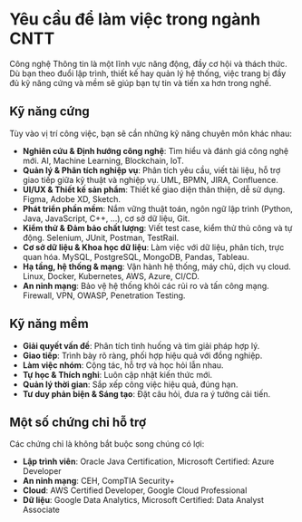 # Yêu cầu để làm việc trong ngành CNTT

Công nghệ Thông tin là một lĩnh vực năng động, đầy cơ hội và thách thức. Dù bạn theo đuổi lập trình, thiết kế hay quản lý hệ thống, việc trang bị đầy đủ kỹ năng cứng và mềm sẽ giúp bạn tự tin và tiến xa hơn trong nghề.

## Kỹ năng cứng

Tùy vào vị trí công việc, bạn sẽ cần những kỹ năng chuyên môn khác nhau:

- **Nghiên cứu & Định hướng công nghệ**: Tìm hiểu và đánh giá công nghệ mới. AI, Machine Learning, Blockchain, IoT.
- **Quản lý & Phân tích nghiệp vụ**: Phân tích yêu cầu, viết tài liệu, hỗ trợ giao tiếp giữa kỹ thuật và nghiệp vụ. UML, BPMN, JIRA, Confluence.
- **UI/UX & Thiết kế sản phẩm**: Thiết kế giao diện thân thiện, dễ sử dụng. Figma, Adobe XD, Sketch.
- **Phát triển phần mềm**: Nắm vững thuật toán, ngôn ngữ lập trình (Python, Java, JavaScript, C++, ...), cơ sở dữ liệu, Git.
- **Kiểm thử & Đảm bảo chất lượng**: Viết test case, kiểm thử thủ công và tự động. Selenium, JUnit, Postman, TestRail.
- **Cơ sở dữ liệu & Khoa học dữ liệu**: Làm việc với dữ liệu, phân tích, trực quan hóa. MySQL, PostgreSQL, MongoDB, Pandas, Tableau.
- **Hạ tầng, hệ thống & mạng**: Vận hành hệ thống, máy chủ, dịch vụ cloud. Linux, Docker, Kubernetes, AWS, Azure, CI/CD.
- **An ninh mạng**: Bảo vệ hệ thống khỏi các rủi ro và tấn công mạng. Firewall, VPN, OWASP, Penetration Testing.

## Kỹ năng mềm

- **Giải quyết vấn đề**: Phân tích tình huống và tìm giải pháp hợp lý.
- **Giao tiếp**: Trình bày rõ ràng, phối hợp hiệu quả với đồng nghiệp.
- **Làm việc nhóm**: Cộng tác, hỗ trợ và học hỏi lẫn nhau.
- **Tự học & Thích nghi**: Luôn cập nhật kiến thức mới.
- **Quản lý thời gian**: Sắp xếp công việc hiệu quả, đúng hạn.
- **Tư duy phản biện & Sáng tạo**: Đặt câu hỏi, đưa ra ý tưởng cải tiến.

## Một số chứng chỉ hỗ trợ

Các chứng chỉ là không bắt buộc song chúng có lợi:

- **Lập trình viên**: Oracle Java Certification, Microsoft Certified: Azure Developer
- **An ninh mạng**: CEH, CompTIA Security+
- **Cloud**: AWS Certified Developer, Google Cloud Professional
- **Dữ liệu**: Google Data Analytics, Microsoft Certified: Data Analyst Associate
